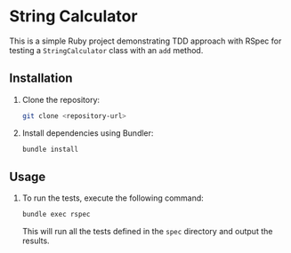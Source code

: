 # String Calculator

This is a simple Ruby project demonstrating TDD approach with RSpec for testing a `StringCalculator` class with an `add` method.

## Installation

1. Clone the repository:

    ```bash
    git clone <repository-url>
    ```

2. Install dependencies using Bundler:

    ```bash
    bundle install
    ```

## Usage

1. To run the tests, execute the following command:

    ```bash
    bundle exec rspec
    ```

   This will run all the tests defined in the `spec` directory and output the results.


